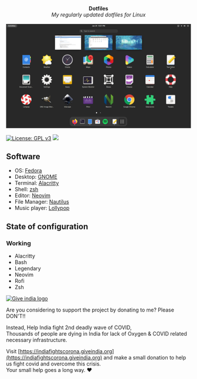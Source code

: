 <p align="center">
    <b>Dotfiles</b>
    <br/>
    <i>My regularly updated dotfiles for Linux</i>
    <br/>
    <br/>
    <a><img src="desktop.png"></a>
</p>

[![License: GPL v3](https://img.shields.io/github/license/Tomoghno/dotfiles?color=169D82&label=License&logoColor=f6f6f6)](http://www.gnu.org/licenses/gpl-3.0)
![](https://visitor-badge.glitch.me/badge?page_id=Tomoghno.dotfiles)

## Software

- OS: [Fedora](https://getfedora.org/)
- Desktop: [GNOME](https://www.gnome.org/)
- Terminal: [Alacritty](https://github.com/alacritty/alacritty)
- Shell: [zsh](https://www.zsh.org/)
- Editor: [Neovim](https://neovim.io/)
- File Manager: [Nautilus](https://gitlab.gnome.org/GNOME/nautilus)
- Music player: [Lollypop](https://wiki.gnome.org/Apps/Lollypop)

## State of configuration

### Working

- Alacritty
- Bash
- Legendary
- Neovim
- Rofi
- Zsh

<p>
<a href="https://indiafightscorona.giveindia.org">
<img src="https://d2wvdrxmr8p0wf.cloudfront.net/static/giveindia.svg" alt="Give india logo" width="200" />
</a>

Are you considering to support the project by donating to me? Please DON'T!!  

Instead, Help India fight 2nd deadly wave of COVID,  
Thousands of people are dying in India for lack of Oxygen & COVID related necessary infrastructure.  

Visit [https://indiafightscorona.giveindia.org](https://indiafightscorona.giveindia.org) and make a small donation to help us fight covid and overcome this crisis.   
Your small help goes a long way. :heart:
</p>
